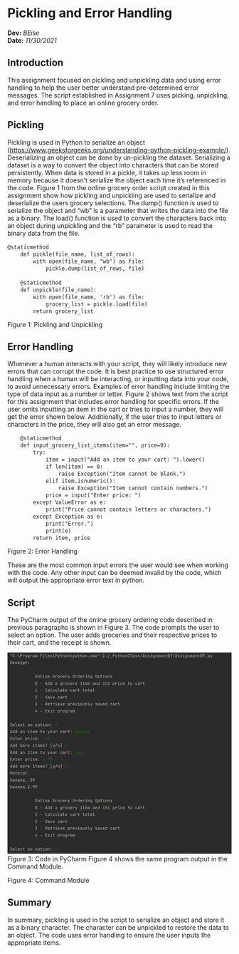# Pickling and Error Handling
**Dev:** *BEise*  
**Date:** *11/30/2021*

## Introduction
This assignment focused on pickling and unpickling data and using error handling to help the user better understand pre-determined error messages. The script established in Assignment 7 uses picking, unpickling, and error handling to place an online grocery order. 

## Pickling 
Pickling is used in Python to serialize an object (https://www.geeksforgeeks.org/understanding-python-pickling-example/).  Deserializing an object can be done by un-pickling the dataset. Serializing a dataset is a way to convert the object into characters that can be stored persistently. When data is stored in a pickle, it takes up less room in memory because it doesn’t serialize the object each time it’s referenced in the code. Figure 1 from the online grocery order script created in this assignment show how pickling and unpickling are used to serialize and deserialize the users grocery selections. The dump() function is used to serialize the object and “wb” is a parameter that writes the data into the file as a binary. The load() function is used to convert the characters back into an object during unpickling and the “rb” parameter is used to read the binary data from the file.
  
```
@staticmethod
    def pickle(file_name, list_of_rows):
        with open(file_name, "wb") as file:
            pickle.dump(list_of_rows, file)

    @staticmethod
    def unpickle(file_name):
        with open(file_name, 'rb') as file:
            grocery_list = pickle.load(file)
        return grocery_list
```
Figure 1: Pickling and Unpickling

## Error Handling
Whenever a human interacts with your script, they will likely introduce new errors that can corrupt the code. It is best practice to use structured error handling when a human will be interacting, or inputting data into your code, to avoid unnecessary errors. Examples of error handling include limiting the type of data input as a number or letter. Figure 2 shows text from the script for this assignment that includes error handling for specific errors. If the user omits inputting an item in the cart or tries to input a number, they will get the error shown below. Additionally, if the user tries to input letters or characters in the price, they will also get an error message. 

```
    @staticmethod
    def input_grocery_list_items(item="", price=0):
        try:
            item = input("Add an item to your cart: ").lower()
            if len(item) == 0:
                raise Exception("Item cannot be blank.")
            elif item.isnumeric():
                raise Exception("Item cannot contain numbers.")
            price = input("Enter price: ")
        except ValueError as e:
            print("Price cannot contain letters or characters.")
        except Exception as e:
            print("Error.")
            print(e)
        return item, price
```
Figure 2: Error Handling

These are the most common input errors the user would see when working with the code. Any other input can be deemed invalid by the code, which will output the appropriate error text in python. 

## Script
The PyCharm output of the online grocery ordering code described in previous paragraphs is shown in Figure 3. The code prompts the user to select an option. The user adds groceries and their respective prices to their cart, and the receipt is shown. 
 
 
 ![Figure 3](https://github.com/eisenhauerbrooke/IntroToProg-Python-Mod07/blob/main/Figure%203.png "Figure 3: Code in PyCharm")
Figure 3: Code in PyCharm
Figure 4 shows the same program output in the Command Module.
 
Figure 4: Command Module

## Summary
In summary, pickling is used in the script to serialize an object and store it as a binary character. The character can be unpickled to restore the data to an object. The code uses error handling to ensure the user inputs the appropriate items.

